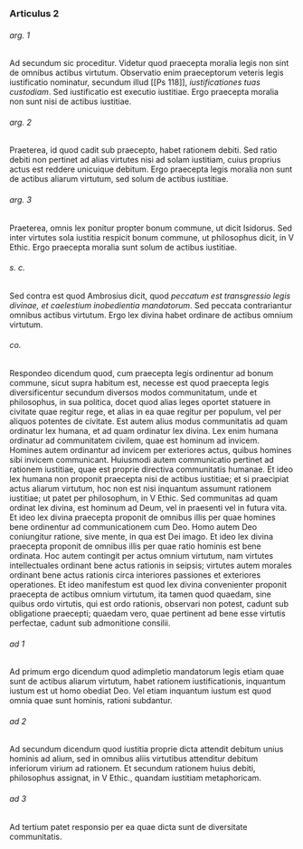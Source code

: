 ### Articulus 2

###### arg. 1
Ad secundum sic proceditur. Videtur quod praecepta moralia legis non sint de omnibus actibus virtutum. Observatio enim praeceptorum veteris legis iustificatio nominatur, secundum illud [[Ps 118]], *iustificationes tuas custodiam*. Sed iustificatio est executio iustitiae. Ergo praecepta moralia non sunt nisi de actibus iustitiae.

###### arg. 2
Praeterea, id quod cadit sub praecepto, habet rationem debiti. Sed ratio debiti non pertinet ad alias virtutes nisi ad solam iustitiam, cuius proprius actus est reddere unicuique debitum. Ergo praecepta legis moralia non sunt de actibus aliarum virtutum, sed solum de actibus iustitiae.

###### arg. 3
Praeterea, omnis lex ponitur propter bonum commune, ut dicit Isidorus. Sed inter virtutes sola iustitia respicit bonum commune, ut philosophus dicit, in V Ethic. Ergo praecepta moralia sunt solum de actibus iustitiae.

###### s. c.
Sed contra est quod Ambrosius dicit, quod *peccatum est transgressio legis divinae, et caelestium inobedientia mandatorum*. Sed peccata contrariantur omnibus actibus virtutum. Ergo lex divina habet ordinare de actibus omnium virtutum.

###### co.
Respondeo dicendum quod, cum praecepta legis ordinentur ad bonum commune, sicut supra habitum est, necesse est quod praecepta legis diversificentur secundum diversos modos communitatum, unde et philosophus, in sua politica, docet quod alias leges oportet statuere in civitate quae regitur rege, et alias in ea quae regitur per populum, vel per aliquos potentes de civitate. Est autem alius modus communitatis ad quam ordinatur lex humana, et ad quam ordinatur lex divina. Lex enim humana ordinatur ad communitatem civilem, quae est hominum ad invicem. Homines autem ordinantur ad invicem per exteriores actus, quibus homines sibi invicem communicant. Huiusmodi autem communicatio pertinet ad rationem iustitiae, quae est proprie directiva communitatis humanae. Et ideo lex humana non proponit praecepta nisi de actibus iustitiae; et si praecipiat actus aliarum virtutum, hoc non est nisi inquantum assumunt rationem iustitiae; ut patet per philosophum, in V Ethic. Sed communitas ad quam ordinat lex divina, est hominum ad Deum, vel in praesenti vel in futura vita. Et ideo lex divina praecepta proponit de omnibus illis per quae homines bene ordinentur ad communicationem cum Deo. Homo autem Deo coniungitur ratione, sive mente, in qua est Dei imago. Et ideo lex divina praecepta proponit de omnibus illis per quae ratio hominis est bene ordinata. Hoc autem contingit per actus omnium virtutum, nam virtutes intellectuales ordinant bene actus rationis in seipsis; virtutes autem morales ordinant bene actus rationis circa interiores passiones et exteriores operationes. Et ideo manifestum est quod lex divina convenienter proponit praecepta de actibus omnium virtutum, ita tamen quod quaedam, sine quibus ordo virtutis, qui est ordo rationis, observari non potest, cadunt sub obligatione praecepti; quaedam vero, quae pertinent ad bene esse virtutis perfectae, cadunt sub admonitione consilii.

###### ad 1
Ad primum ergo dicendum quod adimpletio mandatorum legis etiam quae sunt de actibus aliarum virtutum, habet rationem iustificationis, inquantum iustum est ut homo obediat Deo. Vel etiam inquantum iustum est quod omnia quae sunt hominis, rationi subdantur.

###### ad 2
Ad secundum dicendum quod iustitia proprie dicta attendit debitum unius hominis ad alium, sed in omnibus aliis virtutibus attenditur debitum inferiorum virium ad rationem. Et secundum rationem huius debiti, philosophus assignat, in V Ethic., quandam iustitiam metaphoricam.

###### ad 3
Ad tertium patet responsio per ea quae dicta sunt de diversitate communitatis.

